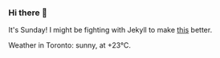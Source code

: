 ### Hi there :wave:

It's Sunday! I might be fighting with Jekyll to make [this](https://swissclubto.github.io) better.

Weather in Toronto: sunny, at +23°C.
